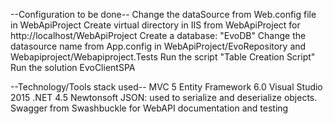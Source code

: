 --Configuration to be done--
Change the dataSource from Web.config file in WebApiProject
Create virtual directory in IIS from WebApiProject for http://localhost/WebApiProject
Create a database: "EvoDB"
Change the datasource name from App.config in WebApiProject/EvoRepository and Webapiproject/Webapiproject.Tests
Run the script "Table Creation Script"
Run the solution EvoClientSPA


--Technology/Tools stack used--
MVC 5
Entity Framework 6.0
Visual Studio 2015
.NET 4.5
Newtonsoft JSON: used to serialize and deserialize objects.
Swagger from Swashbuckle for WebAPI documentation and testing

